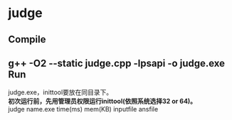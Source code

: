 judge
=====

Compile<br>
-------
g++ -O2 --static judge.cpp -lpsapi -o judge.exe<br/>
Run<br>
---
judge.exe，inittool要放在同目录下。<br/>
<strong>初次运行前，先用管理员权限运行inittool(依照系统选择32 or 64)。</strong><br/>
judge name.exe time(ms) mem(KB) inputfile ansfile
